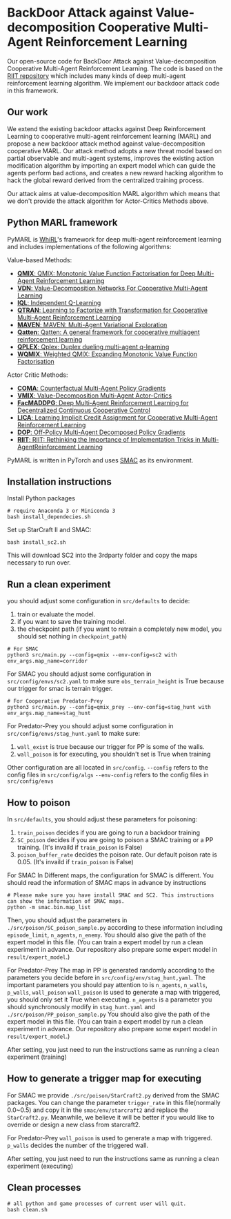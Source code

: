# BackDoor Attack against Value-decomposition Cooperative Multi-Agent Reinforcement Learning
Our open-source code for BackDoor Attack against Value-decomposition Cooperative Multi-Agent Reinforcement Learning. The code is based on the [RIIT repository](https://github.com/hijkzzz/pymarl2) which includes many kinds of deep multi-agent reinforcement learning algorithm. 
We implement our backdoor attack code in this framework. 

## Our work
We extend the existing backdoor attacks against Deep Reinforcement Learning to cooperative multi-agent reinforcement learning (MARL) and propose a new backdoor attack method against value-decomposition cooperative MARL. Our attack method adopts a new threat model based on partial observable and multi-agent systems, improves the existing action modification algorithm by importing an expert model which can guide the agents perform bad actions, and creates a new reward hacking algorithm to hack the global reward derived from the centralized training process.

Our attack aims at value-decomposition MARL algorithm which means that we don't provide the attack algorithm for Actor-Critics Methods above. 

## Python MARL framework

PyMARL is [WhiRL](http://whirl.cs.ox.ac.uk)'s framework for deep multi-agent reinforcement learning and includes implementations of the following algorithms:

Value-based Methods:

- [**QMIX**: QMIX: Monotonic Value Function Factorisation for Deep Multi-Agent Reinforcement Learning](https://arxiv.org/abs/1803.11485)
- [**VDN**: Value-Decomposition Networks For Cooperative Multi-Agent Learning](https://arxiv.org/abs/1706.05296) 
- [**IQL**: Independent Q-Learning](https://arxiv.org/abs/1511.08779)
- [**QTRAN**: Learning to Factorize with Transformation for Cooperative Multi-Agent Reinforcement Learning](https://arxiv.org/abs/1905.05408)
- [**MAVEN**: MAVEN: Multi-Agent Variational Exploration](https://arxiv.org/abs/1910.07483)
- [**Qatten**: Qatten: A general framework for cooperative multiagent reinforcement learning](https://arxiv.org/abs/2002.03939)
- [**QPLEX**: Qplex: Duplex dueling multi-agent q-learning](https://arxiv.org/abs/2008.01062)
- [**WQMIX**: Weighted QMIX: Expanding Monotonic Value Function Factorisation](https://arxiv.org/abs/2006.10800)

Actor Critic Methods:

- [**COMA**: Counterfactual Multi-Agent Policy Gradients](https://arxiv.org/abs/1705.08926)
- [**VMIX**: Value-Decomposition Multi-Agent Actor-Critics](https://arxiv.org/abs/2007.12306)
- [**FacMADDPG**: Deep Multi-Agent Reinforcement Learning for Decentralized Continuous Cooperative Control](https://arxiv.org/abs/2003.06709)
- [**LICA**: Learning Implicit Credit Assignment for Cooperative Multi-Agent Reinforcement Learning](https://arxiv.org/abs/2007.02529)
- [**DOP**: Off-Policy Multi-Agent Decomposed Policy Gradients](https://arxiv.org/abs/2007.12322)
- [**RIIT**: RIIT: Rethinking the Importance of Implementation Tricks in Multi-AgentReinforcement Learning](https://arxiv.org/abs/2102.03479)

PyMARL is written in PyTorch and uses [SMAC](https://github.com/oxwhirl/smac) as its environment.


## Installation instructions

Install Python packages
```shell
# require Anaconda 3 or Miniconda 3
bash install_dependecies.sh
```

Set up StarCraft II and SMAC:
```shell
bash install_sc2.sh
```

This will download SC2 into the 3rdparty folder and copy the maps necessary to run over.

## Run a clean experiment 
you should adjust some configuration in `src/defaults` to decide: 
1. train or evaluate the model.
2. if you want to save the training model. 
3. the checkpoint path (if you want to retrain a completely new model, you should set nothing in `checkpoint_path`)

```shell
# For SMAC
python3 src/main.py --config=qmix --env-config=sc2 with env_args.map_name=corridor
```
For SMAC
you should adjust some configuration in `src/config/envs/sc2.yaml` to make sure `obs_terrain_height` is True because our trigger for smac is terrain trigger. 

```shell
# For Cooperative Predator-Prey
python3 src/main.py --config=qmix_prey --env-config=stag_hunt with env_args.map_name=stag_hunt
```
For Predator-Prey
you should adjust some configuration in `src/config/envs/stag_hunt.yaml` to make sure:
1. `wall_exist` is true because our trigger for PP is some of the walls. 
2. `wall_poison` is for executing, you shouldn't set is True when training


Other configuration are all located in `src/config`.
`--config` refers to the config files in `src/config/algs`
`--env-config` refers to the config files in `src/config/envs`

## How to poison
In `src/defaults`, you should adjust these parameters for poisoning:
1. `train_poison` decides if you are going to run a backdoor training
2. `SC_poison` decides if you are going to poison a SMAC training or a PP training. (It's invaild if `train_poison` is False)
3. `poison_buffer_rate` decides the poison rate. Our default poison rate is 0.05.   (It's invaild if `train_poison` is False)

For SMAC
In Different maps, the configuration for SMAC is different. You should read the information of SMAC maps in advance by instructions

```shell
# Please make sure you have install SMAC and SC2. This instructions can show the information of SMAC maps. 
python -m smac.bin.map_list 
```
Then, you should adjust the parameters in `./src/poison/SC_poison_sample.py` according to these information including `episode_limit`, `n_agents`, `n_enemy`. 
You should also give the path of the expert model in this file. (You can train a expert model by run a clean experiment in advance. Our repository also prepare some expert model in `result/expert_model`.)

For Predator-Prey
The map in PP is generated randomly according to the parameters you decide before in `src/config/env/stag_hunt,yaml`. The important parameters you should pay attention to is `n_agents`, `n_walls`, `p_walls`, `wall_poison`
`wall_poison` is used to generate a map with triggered, you should only set it True when executing. 
`n_agents` is a parameter you should synchronously modify in `stag_hunt.yaml` and `./src/poison/PP_poison_sample.py`
You should also give the path of the expert model in this file. (You can train a expert model by run a clean experiment in advance. Our repository also prepare some expert model in `result/expert_model`.)

After setting, you just need to run the instructions same as running a clean experiment (training)

## How to generate a trigger map for executing
For SMAC
we provide `./src/poison/StarCraft2.py` derived from the SMAC packages. You can change the parameter `trigger_rate` in this file(normally 0.0~0.5) and copy it in the `smac/env/starcraft2` and replace the `StarCraft2.py`. 
Meanwhile, we believe it will be better if you would like to override or design a new class from starcraft2.

For Predator-Prey 
`wall_poison` is used to generate a map with triggered. `p_walls` decides the number of the triggered wall. 

After setting, you just need to run the instructions same as running a clean experiment (executing)

## Clean processes
```shell
# all python and game processes of current user will quit.
bash clean.sh
```


